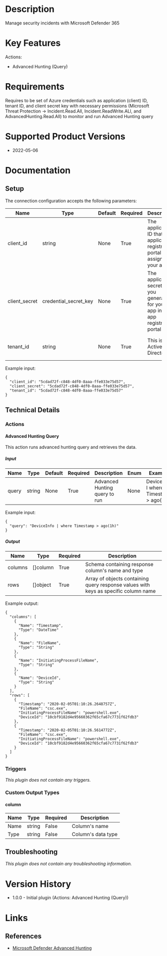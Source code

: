 # Description

Manage security incidents with Microsoft Defender 365

# Key Features

Actions:
* Advanced Hunting (Query)

# Requirements

Requires to be set of Azure credentials such as application (client) ID, tenant ID, and client secret key with necessary permissions (Microsoft Threat Protection -> Incident.Read.All, Incident.ReadWrite.ALl, and AdvancedHunting.Read.All) to monitor and run Advanced Hunting query

# Supported Product Versions

* 2022-05-06

# Documentation

## Setup

The connection configuration accepts the following parameters:

|Name|Type|Default|Required|Description|Enum|Example|
|----|----|-------|--------|-----------|----|-------|
|client_id|string|None|True|The application ID that the application registration portal assigned to your app|None|5cdad72f-c848-4df0-8aaa-ffe033e75d57|
|client_secret|credential_secret_key|None|True|The application secret that you generated for your app in the app registration portal|None|5cdad72f-c848-4df0-8aaa-ffe033e75d57|
|tenant_id|string|None|True|This is Active Directory ID|None|5cdad72f-c848-4df0-8aaa-ffe033e75d57|

Example input:

```
{
  "client_id": "5cdad72f-c848-4df0-8aaa-ffe033e75d57",
  "client_secret": "5cdad72f-c848-4df0-8aaa-ffe033e75d57",
  "tenant_id": "5cdad72f-c848-4df0-8aaa-ffe033e75d57"
}
```

## Technical Details

### Actions

#### Advanced Hunting Query

This action runs advanced hunting query and retrieves the data.

##### Input

|Name|Type|Default|Required|Description|Enum|Example|
|----|----|-------|--------|-----------|----|-------|
|query|string|None|True|Advanced Hunting query to run|None|DeviceInfo I where Timestamp > ago(1h)|

Example input:

```
{
  "query": "DeviceInfo | where Timestamp > ago(1h)"
}
```

##### Output

|Name|Type|Required|Description|
|----|----|--------|-----------|
|columns|[]column|True|Schema containing response column's name and type|
|rows|[]object|True|Array of objects containing query response values with keys as specific column name|

Example output:

```
{
  "columns": [
    {
      "Name": "Timestamp",
      "Type": "DateTime"
    },
    {
      "Name": "FileName",
      "Type": "String"
    },
    {
      "Name": "InitiatingProcessFileName",
      "Type": "String"
    },
    {
      "Name": "DeviceId",
      "Type": "String"
    }
  ],
  "rows": [
    {
      "Timestamp": "2020-02-05T01:10:26.2648757Z",
      "FileName": "csc.exe",
      "InitiatingProcessFileName": "powershell.exe",
      "DeviceId": "10cbf9182d4e95660362f65cfa67c7731f62fdb3"
    },
    {
      "Timestamp": "2020-02-05T01:10:26.5614772Z",
      "FileName": "csc.exe",
      "InitiatingProcessFileName": "powershell.exe",
      "DeviceId": "10cbf9182d4e95660362f65cfa67c7731f62fdb3"
    }
  ]
}
```

### Triggers

_This plugin does not contain any triggers._

### Custom Output Types

#### column

|Name|Type|Required|Description|
|----|----|--------|-----------|
|Name|string|False|Column's name|
|Type|string|False|Column's data type|


## Troubleshooting

_This plugin does not contain any troubleshooting information._

# Version History

* 1.0.0 - Initial plugin (Actions: Advanced Hunting (Query))

# Links

## References

* [Microsoft Defender Advanced Hunting](https://docs.microsoft.com/en-us/microsoft-365/security/defender/api-advanced-hunting?view=o365-worldwide)

